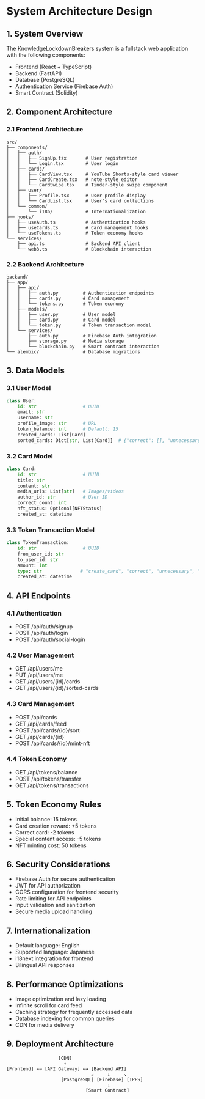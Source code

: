 # System Architecture Design

## 1. System Overview
The KnowledgeLockdownBreakers system is a fullstack web application with the following components:
- Frontend (React + TypeScript)
- Backend (FastAPI)
- Database (PostgreSQL)
- Authentication Service (Firebase Auth)
- Smart Contract (Solidity)

## 2. Component Architecture

### 2.1 Frontend Architecture
```
src/
├── components/
│   ├── auth/
│   │   ├── SignUp.tsx       # User registration
│   │   └── Login.tsx        # User login
│   ├── cards/
│   │   ├── CardView.tsx     # YouTube Shorts-style card viewer
│   │   ├── CardCreate.tsx   # note-style editor
│   │   └── CardSwipe.tsx    # Tinder-style swipe component
│   ├── user/
│   │   ├── Profile.tsx      # User profile display
│   │   └── CardList.tsx     # User's card collections
│   └── common/
│       └── i18n/            # Internationalization
├── hooks/
│   ├── useAuth.ts           # Authentication hooks
│   ├── useCards.ts          # Card management hooks
│   └── useTokens.ts         # Token economy hooks
└── services/
    ├── api.ts               # Backend API client
    └── web3.ts              # Blockchain interaction
```

### 2.2 Backend Architecture
```
backend/
├── app/
│   ├── api/
│   │   ├── auth.py         # Authentication endpoints
│   │   ├── cards.py        # Card management
│   │   └── tokens.py       # Token economy
│   ├── models/
│   │   ├── user.py         # User model
│   │   ├── card.py         # Card model
│   │   └── token.py        # Token transaction model
│   └── services/
│       ├── auth.py         # Firebase Auth integration
│       ├── storage.py      # Media storage
│       └── blockchain.py   # Smart contract interaction
└── alembic/                # Database migrations
```

## 3. Data Models

### 3.1 User Model
```python
class User:
    id: str                 # UUID
    email: str
    username: str
    profile_image: str      # URL
    token_balance: int      # Default: 15
    created_cards: List[Card]
    sorted_cards: Dict[str, List[Card]]  # {"correct": [], "unnecessary": []}
```

### 3.2 Card Model
```python
class Card:
    id: str                 # UUID
    title: str
    content: str
    media_urls: List[str]   # Images/videos
    author_id: str          # User ID
    correct_count: int
    nft_status: Optional[NFTStatus]
    created_at: datetime
```

### 3.3 Token Transaction Model
```python
class TokenTransaction:
    id: str                 # UUID
    from_user_id: str
    to_user_id: str
    amount: int
    type: str              # "create_card", "correct", "unnecessary", "transfer"
    created_at: datetime
```

## 4. API Endpoints

### 4.1 Authentication
- POST /api/auth/signup
- POST /api/auth/login
- POST /api/auth/social-login

### 4.2 User Management
- GET /api/users/me
- PUT /api/users/me
- GET /api/users/{id}/cards
- GET /api/users/{id}/sorted-cards

### 4.3 Card Management
- POST /api/cards
- GET /api/cards/feed
- POST /api/cards/{id}/sort
- GET /api/cards/{id}
- POST /api/cards/{id}/mint-nft

### 4.4 Token Economy
- GET /api/tokens/balance
- POST /api/tokens/transfer
- GET /api/tokens/transactions

## 5. Token Economy Rules
- Initial balance: 15 tokens
- Card creation reward: +5 tokens
- Correct card: -2 tokens
- Special content access: -5 tokens
- NFT minting cost: 50 tokens

## 6. Security Considerations
- Firebase Auth for secure authentication
- JWT for API authorization
- CORS configuration for frontend security
- Rate limiting for API endpoints
- Input validation and sanitization
- Secure media upload handling

## 7. Internationalization
- Default language: English
- Supported language: Japanese
- i18next integration for frontend
- Bilingual API responses

## 8. Performance Optimizations
- Image optimization and lazy loading
- Infinite scroll for card feed
- Caching strategy for frequently accessed data
- Database indexing for common queries
- CDN for media delivery

## 9. Deployment Architecture
```
                   [CDN]
                     ↑
[Frontend] ←→ [API Gateway] ←→ [Backend API]
                               ↙     ↓     ↘
                    [PostgreSQL] [Firebase] [IPFS]
                                     ↓
                             [Smart Contract]
```
